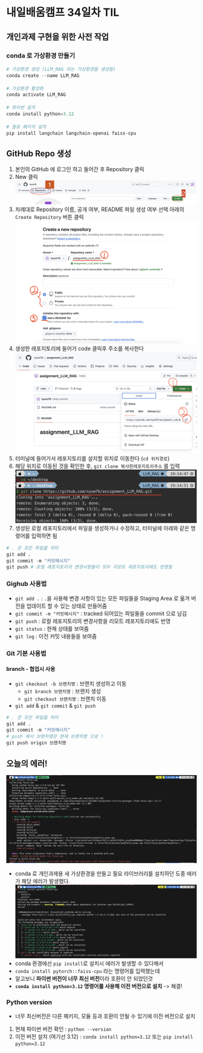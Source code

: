 # 내일배움캠프 34일차 TIL

## 개인과제 구현을 위한 사전 작업

### conda 로 가상환경 만들기
```py
# 가상환경 생성 (LLM_RAG 라는 가상환경을 생성함)
conda create --name LLM_RAG

# 가상환경 활성화
conda activate LLM_RAG

# 파이썬 설치
conda install python=3.12

# 필요 패키지 설치
pip install langchain langchain-openai faiss-cpu
```

## GitHub Repo 생성
1. 본인의 GitHub 에 로그인 하고 들어간 후 Repository 클릭
2. New 클릭
![](/img/241114_githubrepo.png)
1. 차례대로 Repository 이름, 공개 여부, README 파일 생성 여부 선택 아래의 `Create Repository` 버튼 클릭
![](/img/241114_create_repo.png)
1. 생성한 레포지토리에 들어가 code 클릭후 주소를 복사한다
![](/img/241114_git_repo_copy.png)
1. 터미널에 들어가서 레포지토리를 설치할 위치로 이동한다 (`cd 위치경로`)
2. 해당 위치로 이동된 것을 확인한 후, `git clone 복사한레포지토리주소` 를 입력
![](/img/241114_git_clone.png)
1. 생성된 로컬 레포지토리에서 파일을 생성하거나 수정하고, 터미널에 아래와 같은 명령어를 입력하면 됨
```py
# . 은 모든 파일을 의미
git add .
git commit -m "커밋메시지"
git push # 로컬 레포지토리의 변경사항들이 모두 리모트 레포지토리에도 반영됨
```
### Gighub 사용법
* `git add .` : `.`을 사용해 변경 사항이 있는 모든 파일들을 Staging Area 로 옮겨 버전을 업데이트 할 수 있는 상태로 만들어줌
* `git commit -m "커밋메시지"` : tracked 되어있는 파일들을 commit 으로 남김
* `git push` : 로컬 레포지토리의 변경사항을 리모트 레포지토리에도 반영
* `git status` : 현재 상태를 보여줌
* `git log` : 이전 커밋 내용들을 보여줌

### Git 기본 사용법
#### branch - 협업시 사용
* `git ckeckout -b 브랜치명` : 브랜치 생성하고 이동
  * `git branch 브랜치명` : 브랜치 생성
  * `git checkout 브랜치명` : 브랜치 이동
* `git add` & `git commit` & `git push`
```py
# . 은 모든 파일을 의미
git add .
git commit -m "커밋메시지"
# push 에서 브랜치명은 현재 브랜치명 으로 !
git push origin 브랜치명
```



## 오늘의 에러!
![](/img/241114_piperror.png)
* conda 로 개인과제용 새 가상환경을 만들고 필요 라이브러리를 설치하던 도중 에러가 해당 에러가 발생했다.
![](/img/241114_pytorchfaiss.png)
* conda 환경에선 `pip install`로 설치시 에러가 발생할 수 있다해서 
* `conda install pytorch::faiss-cpu` 라는 명령어를 입력했는데
* 알고보니 **파이썬 버전이 너무 최신 버전**이라 호환이 안 되었던것
* **`conda install python=3.12` 명령어를 사용해 이전 버전으로 설치**
-> 해결! 

### Python version
* 너무 최신버전은 다른 패키지, 모듈 등과 호환이 안될 수 있기에 이전 버전으로 설치
1. 현재 파이썬 버전 확인 : `python --version`
2. 이전 버전 설치 (여기선 3.12) : `conda install python=3.12` 또는 `pip install python=3.12`